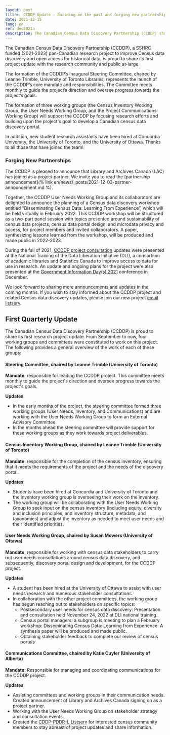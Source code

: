 ```yaml
---
layout: post
title:  CCDDP Update - Building on the past and forging new partnerships
date: 2021-12-15
lang: en
ref: dec2021a
description: The Canadian Census Data Discovery Partnership (CCDDP) shares its first project update, December 2021.
---
```

The Canadian Census Data Discovery Partnership (CCDDP), a SSHRC funded (2021-2023) pan-Canadian research project to improve Census data discovery and open access for historical data, is proud to share its first project update with the research community and public at-large.<!--more-->

The formation of the CCDDP’s inaugural Steering Committee, chaired by Leanne Trimble, University of Toronto Libraries, represents the launch of the CCDDP’s core mandate and responsibilities. The Committee meets monthly to guide the project’s direction and oversee progress towards the project’s goals.

The formation of three working groups (the Census Inventory Working Group, the User Needs Working Group, and the Project Communications Working Group) will support the CCDDP by focusing research efforts and building upon the project's goal to develop a Canadian census data discovery portal.

In addition, new student research assistants have been hired at Concordia University, the University of Toronto, and the University of Ottawa. Thanks to all those that have joined the team!

### Forging New Partnerships
The CCDDP is pleased to announce that Library and Archives Canada (LAC) has joined as a project partner. We invite you to read the [partnership announcement](% link en/news/_posts/2021-12-03-partner-announcement.md %).

Together, the CCDDP User Needs Working Group and its collaborators are delighted to announce the planning of a Census data discovery workshop entitled “Disseminating Census Data: Learning From Experience”, which will be held virtually in February 2022. This CCDDP workshop will be structured as a two-part panel session with topics presented around sustainability of census data projects, census data portal design, and microdata privacy and access, for project members and invited collaborators. A paper, synthesizing lessons learned from the workshop, will be produced and made public in 2022-2023.  

During the fall of 2021, [CCDDP project consultation](https://dli-training.github.io/2021/en/1-historical/) updates were presented at the National Training of the Data Liberation Initiative (DLI), a consortium of academic libraries and Statistics Canada to improve access to data for use in research.  An update and ongoing plans for the project were also presented at the [Government Information Day(s) 2021](https://www.governmentinformationday.ca/) conference in December.

We look forward to sharing more announcements and updates in the coming months.
If you wish to stay informed about the CCDDP project and related Census data discovery updates, please join our new project [email listserv](http://listserv.utoronto.ca/cgi-bin/wa?A0=CDDP-PDDR-L).

## First Quarterly Update

The Canadian Census Data Discovery Partnership (CCDDP) is proud to share its first research project update. From September to now, four working groups and committees were constituted to work on this project. The following provides a general overview of the work of each of these groups:

#### Steering Committee, chaired by Leanne Trimble (University of Toronto)  
**Mandate**: responsible for leading the CCDDP project. This committee meets monthly to guide the project's direction and oversee progress towards the project's goals.

**Updates**:
- In the early months of the project, the steering committee formed three working groups (User Needs, Inventory, and Communications) and are working with the User Needs Working Group to form an External Advisory Committee
- In the months ahead the steering committee will provide support for these working groups as they work towards project deliverables.

#### Census Inventory Working Group, chaired by Leanne Trimble (University of Toronto)  
**Mandate**: responsible for the completion of the census inventory, ensuring that it meets the requirements of the project and the needs of the discovery portal.

**Updates**:
- Students have been hired at Concordia and University of Toronto and the inventory working group is overseeing their work on the inventory.
- The working group will be collaborating with the User Needs Working Group to seek input on the census inventory (including equity, diversity and inclusion principles, and inventory structure, metadata, and taxonomies) and adjust the inventory as needed to meet user needs and their identified priorities.

#### User Needs Working Group, chaired by Susan Mowers (University of Ottawa)  
**Mandate**: responsible for working with census data stakeholders to carry out user needs consultations around census data discovery, and subsequently, discovery portal design and development, for the CCDDP project.

**Updates**:
- A student has been hired at the University of Ottawa to assist with user needs research and numerous stakeholder consultations.
- In collaboration with the other project committees, the working group has begun reaching out to stakeholders on specific topics:
  - Postsecondary user needs for census data discovery: Presentation and consultation held November 24, 2022 at DLI national training.
  - Census portal managers: a subgroup is meeting to plan a February workshop: Disseminating Census Data: Learning from Experience. A synthesis paper will be produced and made public.
  - Obtaining stakeholder feedback to complete our review of census portals

#### Communications Committee, chaired by Katie Cuyler (University of Alberta)  
**Mandate**: Responsible for managing and coordinating communications for the CCDDP project.

**Updates**:
- Assisting committees and working groups in their communication needs.
Created announcement of Library and Archives Canada signing on as a project partner.
- Working with the User Needs Working Group on stakeholder strategy and consultation events.  
- Created the [CDDP-PDDR-L Listserv](https://listserv.utoronto.ca/cgi-bin/wa?A0=CDDP-PDDR-L) for interested census community members to stay abreast of project updates and share information.
